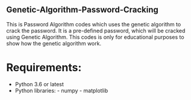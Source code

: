 ## Genetic-Algorithm-Password-Cracking
This is Password Algorithm codes which uses the genetic algorithm to crack the password. It is a pre-defined password, which will be cracked using Genetic Algorithm. This codes is only for educational purposes to show how the genetic algorithm work. 

# Requirements:

- Python 3.6 or latest
- Python libraries:
      - numpy
      - matplotlib
    
